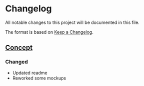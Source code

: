 # Changelog
All notable changes to this project will be documented in this file.

The format is based on [Keep a Changelog](https://keepachangelog.com/en/1.0.0/).

## [Concept]
### Changed
- Updated readme
- Reworked some mockups

[Concept]: https://github.com/KettleFoundation/Depot/compare/concept...master
